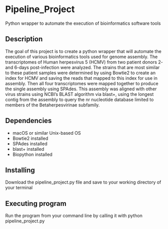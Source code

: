 # Pipeline_Project
Python wrapper to automate the execution of bioinformatics software tools

## Description
The goal of this project is to create a python wrapper that will automate the execution of various bioinformatics tools used for genome assembly. The transcriptomes of Human herpesvirus 5 (HCMV) from two patient donors 2- and 6-days post-infection were analyzed. The strains that are most similar to these patient samples were determined by using Bowtie2 to create an index for HCMV and saving the reads that mapped to this index for use in assembly. Then all four transcriptomes were mapped together to produce the single assembly using SPAdes. This assembly was aligned with other virus strains using NCBI’s BLAST algorithm via blast+, using the longest contig from the assembly to query the nr nucleotide database limited to members of the Betaherpesvirinae subfamily.

## Dependencies
* macOS or similar Unix-based OS
* Bowtie2 installed
* SPAdes installed
* blast+ installed
* Biopython installed

## Installing
Download the pipeline_project.py file and save to your working directory of your terminal

## Executing program
Run the program from your command line by calling it with python pipeline_project.py
